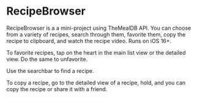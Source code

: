 # RecipeBrowser

RecipeBrowser is a a mini-project using TheMealDB API. You can choose from a variety of recipes, search through them, favorite them, copy the recipe to clipboard, and watch the recipe video. Runs on iOS 16+.

To favorite recipes, tap on the heart in the main list view or the detailed view. Do the same to unfavorite.

Use the searchbar to find a recipe.

To copy a recipe, go to the detailed view of a recipe, hold, and you can copy the recipe or share it with a friend.
